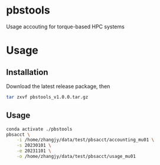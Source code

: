 # pbstools

Usage accouting for torque-based HPC systems

# Usage 

## Installation

Download the latest release package, then

```bash
tar zxvf pbstools_v1.0.0.tar.gz
```

## Usage

```bash
conda activate ./pbstools
pbsacct \
    -i /home/zhangjy/data/test/pbsacct/accounting_mu01 \
    -s 20230101 \
    -e 20231101 \
    -o /home/zhangjy/data/test/pbsacct/usage_mu01
```
